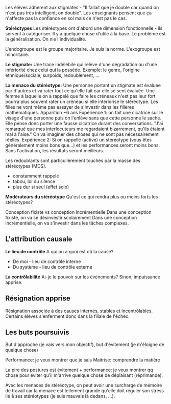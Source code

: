 Les élèves adhèrent aux stigmates - "Il fallait que je double car quand on n'est pas très intelligent, on double".
Les enseignants pensent que ça n'affecte pas la confiance en soi mais ce n'est pas le cas.


**Stéréotypes**
Les stéréotypes ont d'abord une dimension fonctionnelle - ils servent à catégoriser. Il y a quelque chose d'utile à la base.
Le problème est la généralisation. On nie l'individualité.

L'endogroupe est le groupe majoritaire. Je suis la norme.
L'exogroupe est minoritaire. 

**Le stigmate:** 
	Une trace indélébile qui relève d'une dégradation ou d'une infériorité chez celui qui la possède.
	Exemple: le genre, l'origine ethnique/sociale, surpoids, redoublement, ...

**La menace du stéréotype:**
	Une personne portant un stigmate est évaluée par d'autres et va rater tout ce qu'elle fait car elle se sent évaluée. Une femme à laquelle on a rappelé que faire les créneaux n'est pas leur fort pourra plus souvent rater un créneau si elle intériorise le stéréotype. 
	Les filles ne vont même pas essayer de s'investir dans les filières mathématiques.
	$\text{}$
	Apparition ~6 ans
	$\text{}$
	Expérience 1: 
	on fait une cicatrice sur le visage d'une personne puis on l'enlève sans que cette personne le sache. Elle pense donc porter une fausse cicatrice durant des conversations. 
	"J'ai remarqué que mes interlocuteurs me regardaient bizarrement, qu'ils étaient mal à l'aise."
	On va imaginer des choses qui ne sont pas nécessairement réelles.
	$\text{}$
	Expérience 2: 
	Si on rappelle (active) un stéréotype (vous êtes généralement moins bons que...) et les performances seront moins bons. Sans l'activation, les résultats seront meilleurs.


Les redoublants sont particulièrement touchés par la masse des stéréotypes (MDS).
- constamment rappelé
- tabou, loi du silence
- plus dur si seul (effet solo)

**Modérateurs du stéréotype**
Qu'est ce qui rendra plus ou moins forts les stéréotypes?

Conception fixiste vs conception incrémentielle
Dans une conception fixiste, on va se désinvestir scolairement
Dans une conception incrémentielle, on va s'investir dans les tâches complexes.


## L'attribution causale

**Le lieu de contrôle**
A qui ou à quoi est dû la cause? 
- De moi - lieu de contrôle interne
- Du système - lieu de contrôle externe

**La contrôlabilité**
Ai-je le pouvoir sur les évènements? Sinon, impuissance apprise.

## Résignation apprise
Résignation associée à des causes internes, stables et incontrôlables.
Certains élèves s'enferment donc dans la filiale de l'échec.

## Les buts poursuivis
But d'approche (je vais vers mon objectif), but d'évitement (je m'éloigne de quelque chose)

Performance: je veux montrer que je sais
Maitrise: comprendre la matière

La pire des postures est évitement + performance: je veux montrer qq chose pour éviter qu'il m'arrive quelque chose de déplaisant (réprimande).

Avec les menaces de stéréotype, on peut avoir une surcharge de mémoire de travail car la menace est tellement grande qu'elle doit réguler son stress lié à ses stéréotypes (je suis mauvais là dedans, ...).




